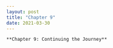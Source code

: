 ```yaml
---
layout: post
title: "Chapter 9"
date: 2021-03-30
---
```


    **Chapter 9: Continuing the Journey**  
    
